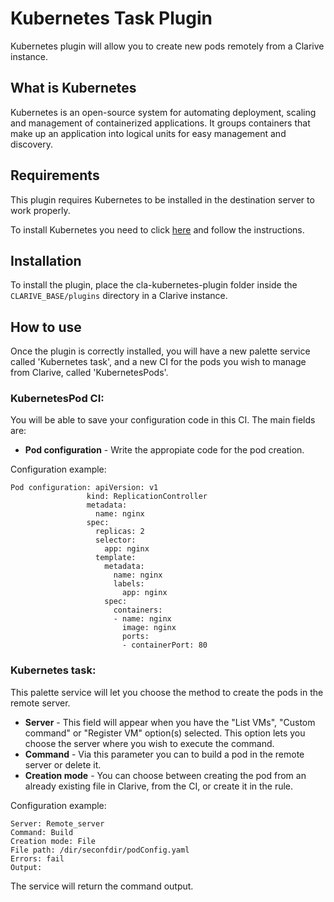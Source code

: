 # Kubernetes Task Plugin

Kubernetes plugin will allow you to create new pods remotely from a Clarive instance.

## What is Kubernetes

Kubernetes is an open-source system for automating deployment, scaling and management of containerized applications. 
It groups containers that make up an application into logical units for easy management and discovery.

## Requirements

This plugin requires Kubernetes to be installed in the destination server to work properly.

To install Kubernetes you need to click [here](https://kubernetes.io/) and follow the instructions.

## Installation

To install the plugin, place the cla-kubernetes-plugin folder inside the `CLARIVE_BASE/plugins`
directory in a Clarive instance.

## How to use

Once the plugin is correctly installed, you will have a new palette service called 'Kubernetes task', and a new CI for the pods you wish to manage from Clarive, called 'KubernetesPods'.

### KubernetesPod CI:

You will be able to save your configuration code in this CI. The main fields are:

- **Pod configuration** - Write the appropiate code for the pod creation.

Configuration example:

    Pod configuration: apiVersion: v1
                     kind: ReplicationController
                     metadata:
                       name: nginx
                     spec:
                       replicas: 2
                       selector:
                         app: nginx
                       template:
                         metadata:
                           name: nginx
                           labels:
                             app: nginx
                         spec:
                           containers:
                           - name: nginx
                             image: nginx
                             ports:
                             - containerPort: 80

### Kubernetes task:

This palette service will let you choose the method to create the pods in the remote server.

- **Server** - This field will appear when you have the "List VMs", "Custom command" or "Register VM" option(s) selected. This option lets you choose the server where you wish to execute the command. 
- **Command** - Via this parameter you can to build a pod in the remote server or delete it.    
- **Creation mode** - You can choose between creating the pod from an already existing file in Clarive, from the CI, or create it in the rule.

Configuration example:

    Server: Remote_server
    Command: Build
    Creation mode: File
    File path: /dir/seconfdir/podConfig.yaml
    Errors: fail
    Output: 

The service will return the command output.